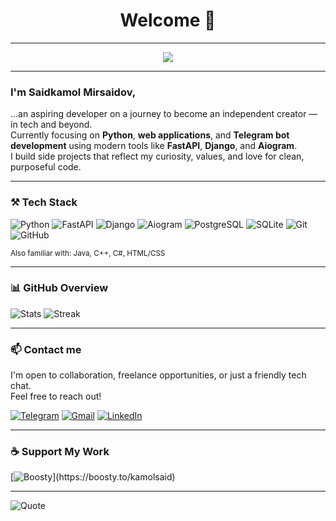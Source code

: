 <h1 align="center">
  Welcome 👋
</h1>

---

<div align="center">
  <img src="https://readme-typing-svg.demolab.com?lines=Hello+There!;My+name+is+Saidkamol.;I+am+Software+Engineer.&center=true&width=380&height=45&color=yellow&vCenter=true&size=22" />
</div>

---

### I'm **Saidkamol Mirsaidov**,  
...an aspiring developer on a journey to become an independent creator — in tech and beyond.  
Currently focusing on **Python**, **web applications**, and **Telegram bot development** using modern tools like **FastAPI**, **Django**, and **Aiogram**.  
I build side projects that reflect my curiosity, values, and love for clean, purposeful code.

---

### ⚒️ Tech Stack

![Python](https://img.shields.io/badge/-Python-3776AB?style=for-the-badge&logo=python&logoColor=white)
![FastAPI](https://img.shields.io/badge/-FastAPI-005571?style=for-the-badge&logo=fastapi)
![Django](https://img.shields.io/badge/-Django-092E20?style=for-the-badge&logo=django)
![Aiogram](https://img.shields.io/badge/-Aiogram-2CA5E0?style=for-the-badge&logo=telegram)
![PostgreSQL](https://img.shields.io/badge/-PostgreSQL-336791?style=for-the-badge&logo=postgresql)
![SQLite](https://img.shields.io/badge/-SQLite-003B57?style=for-the-badge&logo=sqlite&logoColor=white)
![Git](https://img.shields.io/badge/-Git-F05032?style=for-the-badge&logo=git)
![GitHub](https://img.shields.io/badge/-GitHub-181717?style=for-the-badge&logo=github)

<sub>Also familiar with: Java, C++, C#, HTML/CSS</sub>

---

### 📊 GitHub Overview

![Stats](https://github-readme-stats.vercel.app/api?username=SaidKamol0612&show_icons=true&theme=tokyonight)
![Streak](https://streak-stats.demolab.com?user=SaidKamol0612&theme=tokyonight)

---

### 📫 Contact me

I'm open to collaboration, freelance opportunities, or just a friendly tech chat.  
Feel free to reach out!

[![Telegram](https://img.shields.io/badge/Telegram-26A5E4?style=for-the-badge&logo=telegram&logoColor=white)](https://t.me/Mirsaidov_SS)
[![Gmail](https://img.shields.io/badge/Gmail-D14836?style=for-the-badge&logo=gmail&logoColor=white)](mailto:mirsaidov.saidkamol.s@gmail.com)
[![LinkedIn](https://img.shields.io/badge/LinkedIn-blue?style=for-the-badge&logo=linkedin)](https://linkedin.com/in/saidkamol-mirsaidov)

---

### ☕ Support My Work

[![Boosty](https://img.shields.io/badge/Support-Boosty-orange?style=for-the-badge&logo=data:image/svg+xml;base64,...)](https://boosty.to/kamolsaid)

---

![Quote](https://quotes-github-readme.vercel.app/api?type=horizontal&theme=tokyonight)

